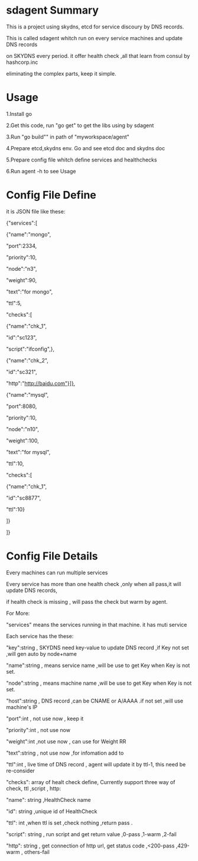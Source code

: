 # sdagent Summary

This is a project using skydns, etcd for service discoury by DNS records.

This is called sdagent whitch run on every service machines and update DNS records

on SKYDNS every period. it offer health check ,all that learn from consul by hashcorp.inc

eliminating the complex parts, keep it simple.

# Usage

1.Install go 

2.Get this code, run "go get" to get the libs using by sdagent

3.Run "go build"" in path of "myworkspace/agent"

4.Prepare etcd,skydns  env. Go and see etcd doc and skydns doc

5.Prepare config file whitch define services and healthchecks

6.Run agent -h to see Usage

# Config File Define

it is JSON file like these:

{"services":[

{"name":"mongo",

"port":2334,

"priority":10,

"node":"n3",

"weight":90,

"text":"for mongo",

"ttl":5,

"checks":[

{"name":"chk_1",

"id":"sc123",

"script":"ifconfig",},

{"name":"chk_2",

"id":"sc321",

"http":"http://baidu.com"}]},

{"name":"mysql",

"port":8080,

"priority":10,

"node":"n10",

"weight":100,

"text":"for mysql",

"ttl":10,

"checks":[

{"name":"chk_1",

"id":"sc8877",

"ttl":10}

]}

]}

# Config File Details

Every machines can run multiple services

Every service has more than one health check ,only when all pass,it will update DNS records,

if health check is missing , will pass the check but warm by agent.

For More:

"services" means the services running in that machine. it has muti service

Each service has the these:

"key":string , SKYDNS need key-value to update DNS record ,if Key not set ,will gen auto by node+name

"name":string , means service name ,will be use to get Key when Key is not set.

"node":string , means machine name ,will be use to get Key when Key is not set.

"host":string , DNS record ,can be CNAME or A/AAAA .if not set ,will use machine's IP  

"port":int , not use now , keep it

"priority":int , not use now  

"weight":int ,not use now , can use for Weight RR 

"text":string , not use now ,for infomation add to 

"ttl":int , live time of DNS record , agent will update it by ttl-1, this need be re-consider

"checks": array of healt check define, Currently support three way of check, ttl ,script , http:

"name": string ,HealthCheck name

"id": string ,unique id of HealthCheck

"ttl": int ,when ttl is set ,check nothing ,return pass .

"script": string , run script and get return value ,0-pass ,1-warm ,2-fail

"http": string , get connection of http url, get status code ,<200-pass ,429-warm , others-fail

